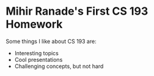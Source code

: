 # Mihir Ranade's First CS 193 Homework

 Some things I like about CS 193 are:
  - Interesting topics
  - Cool presentations
  - Challenging concepts, but not hard



